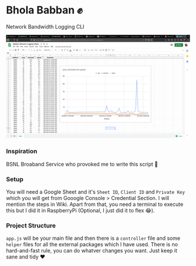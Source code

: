 # Bhola Babban ✊
Network Bandwidth Logging CLI

![alt text](https://raw.githubusercontent.com/greenSyntax/babban/main/assets/google-sheet-log.png)

### Inspiration
BSNL Broaband Service who provoked me to write this script 🤬

### Setup 
You will need a Google Sheet and it's `Sheet ID`, `Client ID` and `Private Key` which you will get from Gooogle Console > Credential Section.
I will mention the steps in Wiki.
Apart from that, you need a terminal to execute this but I did it in RaspberryPi (Optional, I just did it to flex 😂).

### Project Structure
`app.js` will be your main file and then there is a `controller` file and some `helper` files for all the external packages which I have used.
There is no hard-and-fast rule, you can do whatver changes you want. Just keep it sane and tidy ❤️

